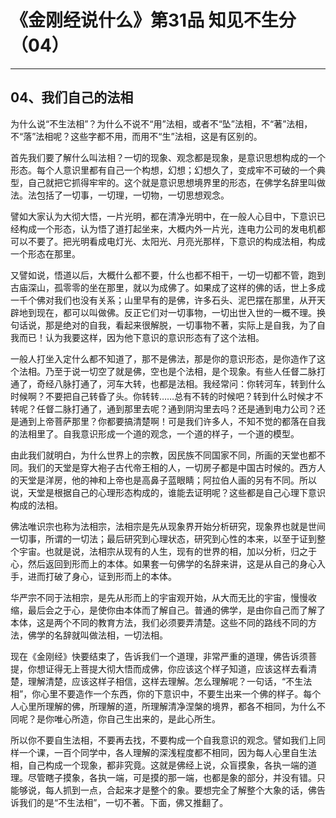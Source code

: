 # 《金刚经说什么》第31品 知见不生分（04）

------

## 04、我们自己的法相

为什么说“不生法相”？为什么不说不“用”法相，或者不“坠”法相，不“著”法相，不“落”法相呢？这些字都不用，而用不“生”法相，这是有区别的。

首先我们要了解什么叫法相？一切的现象、观念都是现象，是意识思想构成的一个形态。每个人意识里都有自己一个构想，幻想；幻想久了，变成牢不可破的一个典型，自己就把它抓得牢牢的。这个就是意识思想境界里的形态，在佛学名辞里叫做法。法包括了一切事，一切理，一切物，一切思想观念。

譬如大家认为大彻大悟，一片光明，都在清净光明中，在一般人心目中，下意识已经构成一个形态，认为悟了道打起坐来，大概内外一片光，连电力公司的发电机都可以不要了。把光明看成电灯光、太阳光、月亮光那样，下意识的构成法相，构成一个形态在那里。

又譬如说，悟道以后，大概什么都不要，什么也都不相干，一切一切都不管，跑到古庙深山，孤零零的坐在那里，就以为成佛了。如果成了这样的佛的话，世上多成一千个佛对我们也没有关系；山里早有的是佛，许多石头、泥巴摆在那里，从开天辟地到现在，都可以叫做佛。反正它们对一切事物，一切出世入世的一概不理。换句话说，那是绝对的自我，看起来很解脱，一切事物不著，实际上是自我，为了自我而已！认为我要这样，因为他下意识的意识形态有了这个法相。

一般人打坐入定什么都不知道了，那不是佛法，那是你的意识形态，是你造作了这个法相。乃至于说一切空了就是佛，空也是个法相，是个现象。有些人任督二脉打通了，奇经八脉打通了，河车大转，也都是法相。我经常问：你转河车，转到什么时候啊？不要把自己转昏了头。你转转……总有不转的时候吧？转到什么时候才不转呢？任督二脉打通了，通到那里去呢？通到阴沟里去吗？还是通到电力公司？还是通到上帝菩萨那里？你都要搞清楚啊！可是我们许多人，不知不觉的都落在自我的法相里了。自我意识形成一个道的观念，一个道的样子，一个道的模型。

由此我们就明白，为什么世界上的宗教，因民族不同国家不同，所画的天堂也都不同。我们的天堂是穿大袍子古代帝王相的人，一切房子都是中国古时候的。西方人的天堂是洋房，他的神和上帝也是高鼻子蓝眼睛；阿拉伯人画的另有不同。所以说，天堂是根据自己的心理形态构成的，谁能去证明呢？这些都是自己心理下意识构成的法相。

佛法唯识宗也称为法相宗，法相宗是先从现象界开始分析研究，现象界也就是世间一切事，所谓的一切法；最后研究到心理状态，研究到心性的本来，以至于证到整个宇宙。也就是说，法相宗从现有的人生，现有的世界的相，加以分析，归之于心，然后返回到形而上的本体。如果套一句佛学的名辞来讲，这是从自己的身心入手，进而打破了身心，证到形而上的本体。

华严宗不同于法相宗，是先从形而上的宇宙观开始，从大而无比的宇宙，慢慢收缩，最后会之于心，是使你由本体而了解自己。普通的佛学，是由你自己而了解了本体，这是两个不同的教育方法，我们必须要弄清楚。这些不同的路线不同的方法，佛学的名辞就叫做法相，一切法相。

现在《金刚经》快要结束了，告诉我们一个道理，非常严重的道理，佛告诉须菩提，你想证得无上菩提大彻大悟而成佛，你应该这个样子知道，应该这样去看清楚，理解清楚，应该这样子相信，这样去理解。怎么理解呢？一句话，“不生法相”，你心里不要造作一个东西，你的下意识中，不要生出来一个佛的样子。每个人心里所理解的佛，所理解的道，所理解清净涅槃的境界，都各不相同，为什么不同呢？是你唯心所造，你自己生出来的，是此心所生。

所以你不要自生法相，不要再去找，不要构成一个自我意识的观念。譬如我们上同样一个课，一百个同学中，各人理解的深浅程度都不相同，因为每人心里自生法相，自己构成一个现象，都非究竟。这就是佛经上说，众盲摸象，各执一端的道理。尽管瞎子摸象，各执一端，可是摸的那一端，也都是象的部分，并没有错。只能够说，每人抓到一点，合起来才是整个的象。要想完全了解整个大象的话，佛告诉我们的是“不生法相”，一切不著。下面，佛又推翻了。
